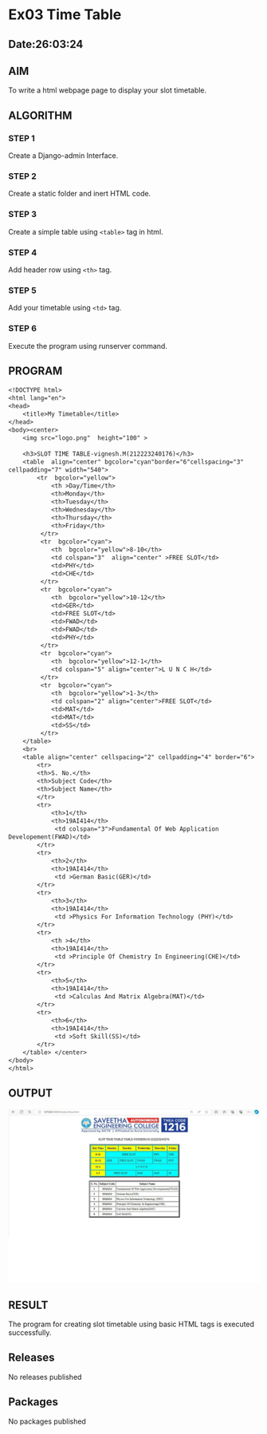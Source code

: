 # Ex03 Time Table
## Date:26:03:24

## AIM
To write a html webpage page to display your slot timetable.

## ALGORITHM
### STEP 1
Create a Django-admin Interface.

### STEP 2
Create a static folder and inert HTML code.

### STEP 3
Create a simple table using ```<table>``` tag in html.

### STEP 4
Add header row using ```<th>``` tag.

### STEP 5
Add your timetable using ```<td>``` tag.

### STEP 6
Execute the program using runserver command.

## PROGRAM
```
<!DOCTYPE html>
<html lang="en">
<head>
    <title>My Timetable</title>
</head>
<body><center>
    <img src="logo.png"  height="100" >
    
    <h3>SLOT TIME TABLE-vignesh.M(212223240176)</h3>
    <table  align="center" bgcolor="cyan"border="6"cellspacing="3" cellpadding="7" width="540">
        <tr  bgcolor="yellow">
            <th >Day/Time</th>
            <th>Monday</th>
            <th>Tuesday</th>
            <th>Wednesday</th>
            <th>Thursday</th>
            <th>Friday</th>
         </tr>  
         <tr  bgcolor="cyan">
            <th  bgcolor="yellow">8-10</th>
            <td colspan="3"  align="center" >FREE SLOT</td>
            <td>PHY</td>
            <td>CHE</td>
         </tr> 
         <tr  bgcolor="cyan">
            <th  bgcolor="yellow">10-12</th>
            <td>GER</td>
            <td>FREE SLOT</td>
            <td>FWAD</td>
            <td>FWAD</td>
            <td>PHY</td>
         </tr> 
         <tr  bgcolor="cyan">
            <th  bgcolor="yellow">12-1</th>
            <td colspan="5" align="center">L U N C H</td>
         </tr> 
         <tr  bgcolor="cyan">
            <th  bgcolor="yellow">1-3</th>
            <td colspan="2" align="center">FREE SLOT</td>
            <td>MAT</td>
            <td>MAT</td>
            <td>SS</td>
         </tr> 
    </table>
    <br>
    <table align="center" cellspacing="2" cellpadding="4" border="6">
        <tr>
        <th>S. No.</th>
        <th>Subject Code</th>
        <th>Subject Name</th>
        </tr>
        <tr>
            <th>1</th>
            <th>19AI414</th>
             <td colspan="3">Fundamental Of Web Application Developement(FWAD)</td>
        </tr>
        <tr>
            <th>2</th>
            <th>19AI414</th>
             <td >German Basic(GER)</td>
        </tr>
        <tr>
            <th>3</th>
            <th>19AI414</th>
             <td >Physics For Information Technology (PHY)</td>
        </tr>
        <tr>
            <th >4</th>
            <th>19AI414</th>
             <td >Principle Of Chemistry In Engineering(CHE)</td>
        </tr>
        <tr>
            <th>5</th>
            <th>19AI414</th>
             <td >Calculas And Matrix Algebra(MAT)</td>
        </tr>
        <tr>
            <th>6</th>
            <th>19AI414</th>
             <td >Soft Skill(SS)</td>
        </tr>
    </table> </center>
</body>
</html>
```
## OUTPUT
![alt text](<SLOT TIME .jpg>)

## RESULT
The program for creating slot timetable using basic HTML tags is executed successfully.

## Releases
No releases published
## Packages
No packages published
